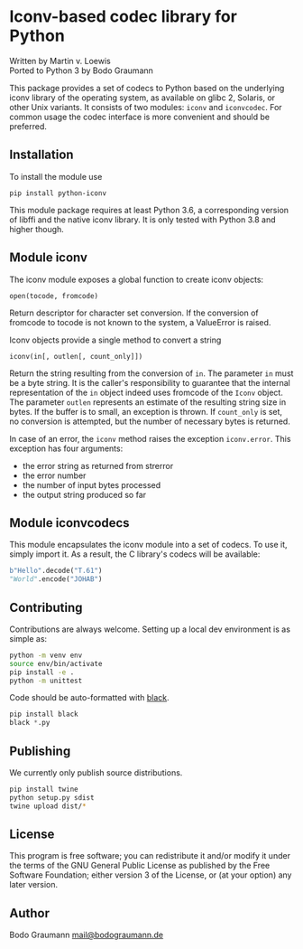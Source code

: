 Iconv-based codec library for Python
====================================
Written by Martin v. Loewis<br>
Ported to Python 3 by Bodo Graumann

This package provides a set of codecs to Python based on the
underlying iconv library of the operating system, as available on
glibc 2, Solaris, or other Unix variants. It consists of two modules:
`iconv` and `iconvcodec`.
For common usage the codec interface is more convenient and should be preferred.

Installation
------------
To install the module use

    pip install python-iconv

This module package requires at least Python 3.6, a corresponding version of
libffi and the native iconv library.
It is only tested with Python 3.8 and higher though.

Module iconv
------------
The iconv module exposes a global function to create iconv objects:

    open(tocode, fromcode)

Return descriptor for character set conversion. If the conversion
of fromcode to tocode is not known to the system, a ValueError is
raised.

Iconv objects provide a single method to convert a string

    iconv(in[, outlen[, count_only]])

Return the string resulting from the conversion of `in`. The parameter
`in` must be a byte string.
It is the caller's responsibility to guarantee that the internal
representation of the `in` object indeed uses fromcode of the `Iconv`
object. The parameter `outlen` represents an estimate of the resulting
string size in bytes.
If the buffer is to small, an exception is thrown. If `count_only` is set,
no conversion is attempted, but the number of necessary bytes is
returned.

In case of an error, the `iconv` method raises the exception `iconv.error`.
This exception has four arguments:

- the error string as returned from strerror
- the error number
- the number of input bytes processed
- the output string produced so far

Module iconvcodecs
------------------
This module encapsulates the iconv module into a set of codecs. To use it,
simply import it. As a result, the C library's codecs will be available:

```python
b"Hello".decode("T.61")
"World".encode("JOHAB")
```

Contributing
------------

Contributions are always welcome.
Setting up a local dev environment is as simple as:

```sh
python -m venv env
source env/bin/activate
pip install -e .
python -m unittest
```

Code should be auto-formatted with [black](https://black.readthedocs.io/en/stable/).
```python
pip install black
black *.py
```

Publishing
----------

We currently only publish source distributions.
```sh
pip install twine
python setup.py sdist
twine upload dist/*
```

License
-------
This program is free software; you can redistribute it and/or modify
it under the terms of the GNU General Public License as published by
the Free Software Foundation; either version 3 of the License, or
(at your option) any later version.

Author
------
Bodo Graumann
mail@bodograumann.de
